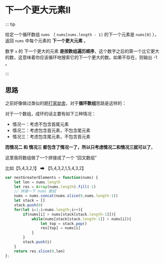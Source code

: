 # 下一个更大元素II

::: tip

给定一个循环数组 `nums` （ `nums[nums.length - 1]` 的下一个元素是 `nums[0]` ），返回 `nums` 中每个元素的 **下一个更大元素** 。

数字 `x` 的 下一个更大的元素 **是按数组遍历顺序**，这个数字之后的第一个比它更大的数，这意味着你应该循环地搜索它的下一个更大的数。如果不存在，则输出 -1 。

:::



## 思路

之前好像做过类似的题[打家劫舍](https://www.programmercarl.com/0213.打家劫舍II.html#思路)，对于**循环数组**思路是这样的：

对于一个数组，成环的话主要有如下三种情况：

- 情况一：考虑不包含首尾元素
- 情况二：考虑包含首元素，不包含尾元素
- 情况三：考虑包含尾元素，不包含首元素

**而情况二 和 情况三 都包含了情况一了，所以只考虑情况二和情况三就可以了**。

这里我将数组做了一个拼接成了一个 “回文数组”

比如【5,4,3,2,1】 ➡ 【5,4,3,2,1,5,4,3,2】

```js
var nextGreaterElements = function(nums) {
    let len = nums.length
    let res = Array(nums.length).fill(-1)
    // 拼接一下 nums 数组
    nums = nums.concat(nums.slice(0,nums.length-1))
    let stack = []
    stack.push(0)
    for(let i=1;i<nums.length;i++){
        if(nums[i] > nums[stack[stack.length-1]]){
            while(nums[stack[stack.length-1]] < nums[i]){
                let top = stack.pop()
                res[top] = nums[i]
            }
        }
        stack.push(i)
    }
    return res.slice(0,len)
};
```

